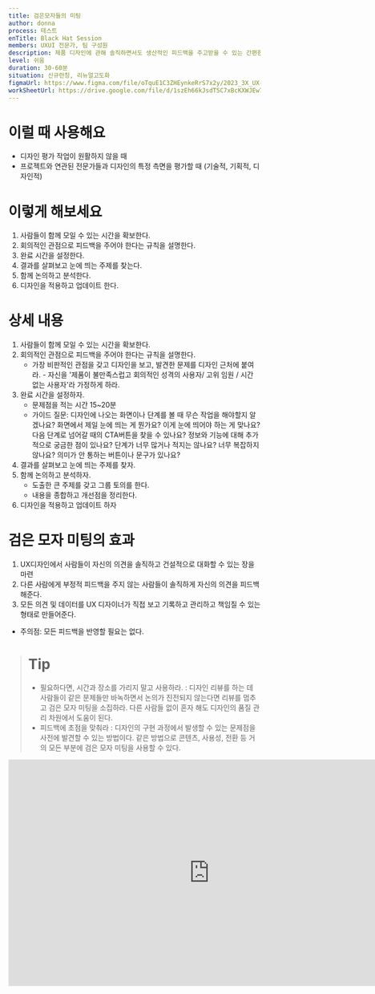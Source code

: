 ```yaml
---
title: 검은모자들의 미팅
author: donna
process: 테스트
enTitle: Black Hat Session
members: UXUI 전문가, 팀 구성원
description: 제품 디자인에 관해 솔직하면서도 생산적인 피드백을 주고받을 수 있는 간편한 사고 워크숍
level: 쉬움
duration: 30-60분
situation: 신규런칭, 리뉴얼고도화
figmaUrl: https://www.figma.com/file/oTquE1C3ZHEynkeRrS7x2y/2023_3X_UX-Card_WorkSheet_Ver.3?type=design&node-id=104-1786&mode=design&t=uMLYbDeXRC8639ZD-4
workSheetUrl: https://drive.google.com/file/d/1szEh66kJsdT5C7xBcKXWJEw7anPDZHLi/view?usp=sharing
---
```


<!-- 프로세스별 보기: 공감, 설계, 프로토타입, 테스트 -->
<!--UXUI 전문가, 팀 구성원, 사용자, 이해관계자, 누구나 -->
<!--level: 쉬움, 중간, 어려움-->
<!--개인작업, 신규런칭, 리뉴얼고도화-->

# 이럴 때 사용해요

- 디자인 평가 작업이 원활하지 않을 때 
- 프로젝트와 연관된 전문가들과 디자인의 특정 측면을 평가할 때 (기술적, 기획적, 디자인적)

# 이렇게 해보세요

1. 사람들이 함께 모일 수 있는 시간을 확보한다. 
2. 회의적인 관점으로 피드백을 주어야 한다는 규칙을 설명한다. 
3. 완료 시간을 설정한다. 
4. 결과를 살펴보고 눈에 띄는 주제를 찾는다. 
5. 함께 논의하고 분석한다. 
6. 디자인을 적용하고 업데이트 한다.

# 상세 내용

1. 사람들이 함께 모일 수 있는 시간을 확보한다. 
2. 회의적인 관점으로 피드백을 주어야 한다는 규칙을 설명한다. 
    - 가장 비판적인 관점을 갖고 디자인을 보고, 발견한 문제를 디자인 근처에 붙여라. - 자신을 '제품이 불만족스럽고 회의적인 성격의 사용자/ 고위 임원 / 시간 없는 사용자'라 가정하게 하라. 
3. 완료 시간을 설정하자. 
    - 문제점을 적는 시간 15~20분 
    - 가이드 질문: 디자인에 나오는 화면이나 단계를 볼 때 무슨 작업을 해야할지 알겠나요? 화면에서 제일 눈에 띄는 게 뭔가요? 이게 눈에 띄어야 하는 게 맞나요? 다음 단계로 넘어갈 때의 CTA버튼을 찾을 수 있나요? 정보와 기능에 대해 추가적으로 궁금한 점이 있나요? 단계가 너무 많거나 적지는 않나요? 너무 복잡하지 않나요? 의미가 안 통하는 버튼이나 문구가 있나요? 
4. 결과를 살펴보고 눈에 띄는 주제를 찾자. 
5. 함께 논의하고 분석하자. 
    - 도출한 큰 주제를 갖고 그룹 토의를 한다. 
    - 내용을 종합하고 개선점을 정리한다. 
6. 디자인을 적용하고 업데이트 하자

# 검은 모자 미팅의 효과

1. UX디자인에서 사람들이 자신의 의견을 솔직하고 건설적으로 대화할 수 있는 장을 마련
2. 다른 사람에게 부정적 피드백을 주지 않는 사람들이 솔직하게 자신의 의견을 피드백해준다.
3. 모든 의견 및 데이터를 UX 디자이너가 직접 보고 기록하고 관리하고 책임질 수 있는 형태로 만들어준다.
* 주의점: 모든 피드백을 반영할 필요는 없다.

> # Tip
> 
> - 필요하다면, 시간과 장소를 가리지 말고 사용하라. : 디자인 리뷰를 하는 데 사람들이 같은 문제들만 바녹하면서 논의가 진전되지 않는다면 리뷰를 멈추고 검은 모자 미팅을 소집하라. 다른 사람들 없이 혼자 해도 디자인의 품질 관리 차원에서 도움이 된다.
> - 피드백에 초점을 맞춰라 : 디자인의 구현 과정에서 발생할 수 있는 문제점을 사전에 발견할 수 있는 방법이다. 같은 방법으로 콘텐츠, 사용성, 전환 등 거의 모든 부분에 검은 모자 미팅을 사용할 수 있다.

<iframe style="border: 1px solid rgba(0, 0, 0, 0.1);" width="800" height="450" src="https://www.figma.com/embed?embed_host=share&url=https%3A%2F%2Fwww.figma.com%2Ffile%2FoTquE1C3ZHEynkeRrS7x2y%2F2023_3X_UX-Card_WorkSheet_Ver.3%3Ftype%3Ddesign%26node-id%3D104%253A1788%26mode%3Ddesign%26t%3DtGbsZ1SuS9WkfKu2-1" allowfullscreen></iframe>
